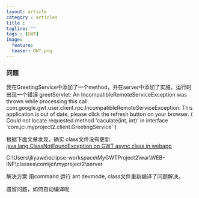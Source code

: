 ```yaml
---
layout: article
category : articles
title :  
tagline: ""
tags : [GWT]
image:
  feature:
  teaser: GWT.png
---
```



### 问题
我在GreetingService中添加了一个method，并在server中添加了实施。运行时出现一个错误
greetServlet: An IncompatibleRemoteServiceException was thrown while processing this call.
com.google.gwt.user.client.rpc.IncompatibleRemoteServiceException: This application is out of date, please click the refresh button on your browser. ( Could not locate requested method 'caculate(int, int)' in interface 'com.jci.myproject2.client.GreetingService' )

根据下面文章发现，确实 class文件没有更新
[java.lang.ClassNotFoundException on GWT async class in webapp](https://stackoverflow.com/questions/23435688/java-lang-classnotfoundexception-on-gwt-async-class-in-webapp)

C:\Users\jliyawe\eclipse-workspace\MyGWTProject2\war\WEB-INF\classes\com\jci\myproject2\server

解决方案
用command 运行 ant devmode, class文件重新编译了问题解决。

遗留问题，如何自动编译呢